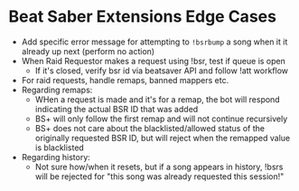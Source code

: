 
# Beat Saber Extensions Edge Cases

* Add specific error message for attempting to `!bsrbump` a song when it it already up next (perform no action)
* When Raid Requestor makes a request using !bsr, test if queue is open
  * If it's closed, verify bsr id via beatsaver API and follow !att workflow
* For raid requests, handle remaps, banned mappers etc.
* Regarding remaps:
  * WHen a request is made and it's for a remap, the bot will respond indicating the actual BSR ID that was added
  * BS+ will only follow the first remap and will not continue recursively
  * BS+ does not care about the blacklisted/allowed status of the originally requested BSR ID, but will reject when the remapped value is blacklisted
* Regarding history:
  * Not sure how/when it resets, but if a song appears in history, !bsrs will be rejected for "this song was already requested this session!"
